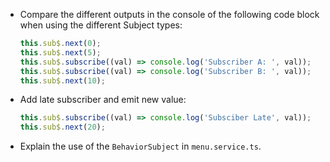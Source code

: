 - Compare the different outputs in the console of the following code block when using the different Subject types:

    ```javascript
    this.sub$.next(0);
    this.sub$.next(5);
    this.sub$.subscribe((val) => console.log('Subscriber A: ', val));
    this.sub$.subscribe((val) => console.log('Subscriber B: ', val));
    this.sub$.next(10);
    ```

- Add late subscriber and emit new value:

    ```javascript
    this.sub$.subscribe((val) => console.log('Subsciber Late', val));
    this.sub$.next(20);
    ```

- Explain the use of the `BehaviorSubject` in `menu.service.ts`.
